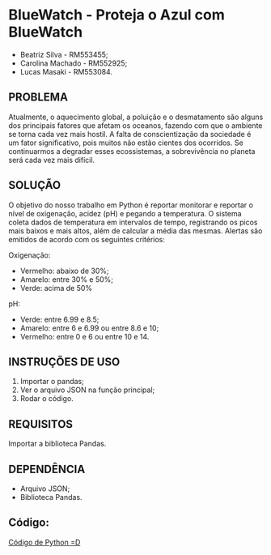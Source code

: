 # BlueWatch - Proteja o Azul com BlueWatch

- Beatriz Silva - RM553455;
- Carolina Machado - RM552925;
- Lucas Masaki - RM553084.

## PROBLEMA
 Atualmente, o aquecimento global, a poluição e o desmatamento são alguns dos principais fatores que afetam os oceanos, fazendo com que o ambiente se torna cada vez mais hostil. A falta de conscientização da sociedade é um fator significativo, pois muitos não estão cientes dos ocorridos. Se continuarmos a degradar esses ecossistemas, a sobrevivência no planeta será cada vez mais difícil.

## SOLUÇÃO
 O objetivo do nosso trabalho em Python é reportar monitorar e reportar o nível de oxigenação, acidez (pH) e pegando a temperatura. O sistema coleta dados de temperatura em intervalos de tempo, registrando os picos mais baixos e mais altos, além de calcular a média das mesmas. Alertas são emitidos de acordo com os seguintes critérios:

Oxigenação:
- Vermelho: abaixo de 30%;
- Amarelo: entre 30% e 50%;
- Verde: acima de 50%

pH:
- Verde: entre 6.99 e 8.5;
- Amarelo: entre 6 e 6.99 ou entre 8.6 e 10;
- Vermelho: entre 0 e 6 ou entre 10 e 14.

## INSTRUÇÕES DE USO
1. Importar o pandas;
2. Ver o arquivo JSON na função principal;
3. Rodar o código.
   
## REQUISITOS
Importar a biblioteca Pandas.

## DEPENDÊNCIA
- Arquivo JSON;
- Biblioteca Pandas.

## Código:
<a href="./blueWatch.ipynb">Código de Python =D</a>
